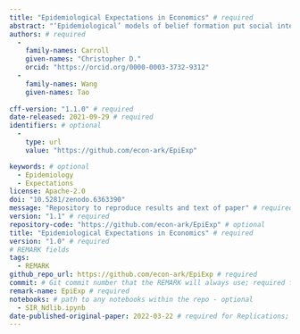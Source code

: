 ```yaml
---
title: "Epidemiological Expectations in Economics" # required
abstract: "‘Epidemiological’ models of belief formation put social interactions at their core; such models are the main (almost, the only) tool used by non-economists to study the dynamics of beliefs in populations. We survey the (comparatively) small literature in which economists attempting to model the consequences of beliefs about the future – ‘expectations’ – have employed what we view as a full-fledged epidemiological approach to explore an economic question. We draw connections to related work on narrative economics, news/rumor spreading, ‘contagion,’ and the spread of online content. Finally, we discuss a number of promising directions for future research." # abstract: optional
authors: # required
  -
    family-names: Carroll
    given-names: "Christopher D."
    orcid: "https://orcid.org/0000-0003-3732-9312"
  -
    family-names: Wang
    given-names: Tao
    
cff-version: "1.1.0" # required 
date-released: 2021-09-29 # required
identifiers: # optional
  - 
    type: url
    value: "https://github.com/econ-ark/EpiExp"

keywords: # optional
  - Epidemiology
  - Expectations
license: Apache-2.0
doi: "10.5281/zenodo.6363390"
message: "Repository to reproduce results and text of paper" # required
version: "1.1" # required
repository-code: "https://github.com/econ-ark/EpiExp" # optional
title: "Epidemiological Expectations in Economics" # required
version: "1.0" # required
# REMARK fields
tags:
  - REMARK
github_repo_url: https://github.com/econ-ark/EpiExp # required 
commit: # Git commit number that the REMARK will always use; required for "frozen" remarks, optional for "draft" remarks
remark-name: EpiExp # required 
notebooks: # path to any notebooks within the repo - optional
  - SIR_Ndlib.ipynb
date-published-original-paper: 2022-03-22 # required for Replications; optional for Reproductions
---
```

